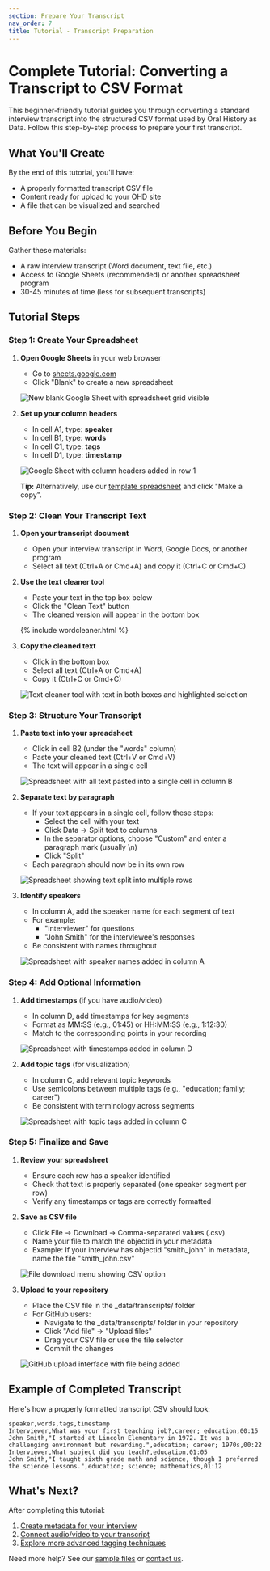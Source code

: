 ```yaml
---
section: Prepare Your Transcript
nav_order: 7
title: Tutorial - Transcript Preparation
---
```


# Complete Tutorial: Converting a Transcript to CSV Format

This beginner-friendly tutorial guides you through converting a standard interview transcript into the structured CSV format used by Oral History as Data. Follow this step-by-step process to prepare your first transcript.

## What You'll Create

By the end of this tutorial, you'll have:
- A properly formatted transcript CSV file
- Content ready for upload to your OHD site
- A file that can be visualized and searched

## Before You Begin

Gather these materials:
- A raw interview transcript (Word document, text file, etc.)
- Access to Google Sheets (recommended) or another spreadsheet program
- 30-45 minutes of time (less for subsequent transcripts)

## Tutorial Steps

### Step 1: Create Your Spreadsheet

1. **Open Google Sheets** in your web browser
   - Go to [sheets.google.com](https://sheets.google.com)
   - Click "Blank" to create a new spreadsheet
   
   ![New blank Google Sheet with spreadsheet grid visible](SCREENSHOT_PLACEHOLDER)

2. **Set up your column headers**
   - In cell A1, type: **speaker**
   - In cell B1, type: **words**
   - In cell C1, type: **tags**
   - In cell D1, type: **timestamp**

   ![Google Sheet with column headers added in row 1](SCREENSHOT_PLACEHOLDER)

   **Tip:** Alternatively, use our [template spreadsheet](https://docs.google.com/spreadsheets/d/1PZ4b1B8IlR9MGlYkCJFJBNGkCHGxzPPFMmUJ9QfwCE4/copy) and click "Make a copy".

### Step 2: Clean Your Transcript Text

1. **Open your transcript document**
   - Open your interview transcript in Word, Google Docs, or another program
   - Select all text (Ctrl+A or Cmd+A) and copy it (Ctrl+C or Cmd+C)

2. **Use the text cleaner tool**
   - Paste your text in the top box below
   - Click the "Clean Text" button
   - The cleaned version will appear in the bottom box

   {% include wordcleaner.html %}

3. **Copy the cleaned text**
   - Click in the bottom box
   - Select all text (Ctrl+A or Cmd+A) 
   - Copy it (Ctrl+C or Cmd+C)

   ![Text cleaner tool with text in both boxes and highlighted selection](SCREENSHOT_PLACEHOLDER)

### Step 3: Structure Your Transcript

1. **Paste text into your spreadsheet**
   - Click in cell B2 (under the "words" column)
   - Paste your cleaned text (Ctrl+V or Cmd+V)
   - The text will appear in a single cell

   ![Spreadsheet with all text pasted into a single cell in column B](SCREENSHOT_PLACEHOLDER)

2. **Separate text by paragraph**
   - If your text appears in a single cell, follow these steps:
     - Select the cell with your text
     - Click Data → Split text to columns
     - In the separator options, choose "Custom" and enter a paragraph mark (usually \n)
     - Click "Split"
   - Each paragraph should now be in its own row

   ![Spreadsheet showing text split into multiple rows](SCREENSHOT_PLACEHOLDER)

3. **Identify speakers**
   - In column A, add the speaker name for each segment of text
   - For example:
     - "Interviewer" for questions
     - "John Smith" for the interviewee's responses
   - Be consistent with names throughout

   ![Spreadsheet with speaker names added in column A](SCREENSHOT_PLACEHOLDER)

### Step 4: Add Optional Information

1. **Add timestamps** (if you have audio/video)
   - In column D, add timestamps for key segments
   - Format as MM:SS (e.g., 01:45) or HH:MM:SS (e.g., 1:12:30)
   - Match to the corresponding points in your recording

   ![Spreadsheet with timestamps added in column D](SCREENSHOT_PLACEHOLDER)

2. **Add topic tags** (for visualization)
   - In column C, add relevant topic keywords
   - Use semicolons between multiple tags (e.g., "education; family; career")
   - Be consistent with terminology across segments

   ![Spreadsheet with topic tags added in column C](SCREENSHOT_PLACEHOLDER)

### Step 5: Finalize and Save

1. **Review your spreadsheet**
   - Ensure each row has a speaker identified
   - Check that text is properly separated (one speaker segment per row)
   - Verify any timestamps or tags are correctly formatted

2. **Save as CSV file**
   - Click File → Download → Comma-separated values (.csv)
   - Name your file to match the objectid in your metadata
   - Example: If your interview has objectid "smith_john" in metadata, name the file "smith_john.csv"

   ![File download menu showing CSV option](SCREENSHOT_PLACEHOLDER)

3. **Upload to your repository**
   - Place the CSV file in the _data/transcripts/ folder
   - For GitHub users:
     - Navigate to the _data/transcripts/ folder in your repository
     - Click "Add file" → "Upload files"
     - Drag your CSV file or use the file selector
     - Commit the changes

   ![GitHub upload interface with file being added](SCREENSHOT_PLACEHOLDER)

## Example of Completed Transcript

Here's how a properly formatted transcript CSV should look:

```
speaker,words,tags,timestamp
Interviewer,What was your first teaching job?,career; education,00:15
John Smith,"I started at Lincoln Elementary in 1972. It was a challenging environment but rewarding.",education; career; 1970s,00:22
Interviewer,What subject did you teach?,education,01:05
John Smith,"I taught sixth grade math and science, though I preferred the science lessons.",education; science; mathematics,01:12
```

## What's Next?

After completing this tutorial:
1. [Create metadata for your interview](../prepare-metadata/tutorial-metadata.html)
2. [Connect audio/video to your transcript](../how-to/connect-media-to-transcripts.html)
3. [Explore more advanced tagging techniques](../how-to/create-transcript-tags.html)

Need more help? See our [sample files](/examples/) or [contact us](https://github.com/oralhistoryasdata/csv-version/issues).